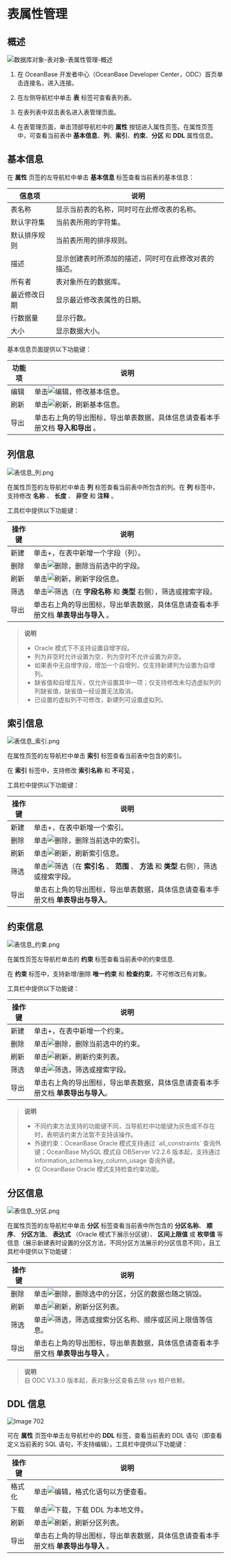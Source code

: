 表属性管理 
==========================



概述 
-----------------------

![数据库对象-表对象-表属性管理-概述](https://obbusiness-private.oss-cn-shanghai.aliyuncs.com/doc/img/odc/410/table/table%20attribute-basic%20information.png)

1. 在 OceanBase 开发者中心（OceanBase Developer Center，ODC）首页单击连接名，进入连接。

2. 在左侧导航栏中单击 **表** 标签可查看表列表。 

3. 在表列表中双击表名进入表管理页面。

4. 在表管理页面，单击顶部导航栏中的 **属性** 按钮进入属性页签。在属性页签中，可查看当前表中 **基本信息**、**列**、**索引**、**约束**、**分区** 和 **DDL** 属性信息。



基本信息 
-------------------------


在 **属性** 页签的左导航栏中单击 **基本信息** 标签查看当前表的基本信息：


|  信息项   |             说明             |
|--------|----------------------------|
| 表名称    | 显示当前表的名称，同时可在此修改表的名称。      |
| 默认字符集  | 当前表所用的字符集。                 |
| 默认排序规则 | 当前表所用的排序规则。                |
| 描述     | 显示创建表时所添加的描述，同时可在此修改对表的描述。 |
| 所有者    | 表对象所在的数据库。                 |
| 最近修改日期 | 显示最近修改表属性的日期。              |
|行数据量|显示行数。|
|大小|显示数据大小。|



基本信息页面提供以下功能键：


| 功能项 |                      说明                      |
|-----|----------------------------------------------|
| 编辑  | 单击![编辑](https://help-static-aliyun-doc.aliyuncs.com/assets/img/zh-CN/9525548461/p412792.jpg)，修改基本信息。       |
| 刷新  | 单击![刷新](https://help-static-aliyun-doc.aliyuncs.com/assets/img/zh-CN/9525548461/p412817.jpg)，刷新基本信息。       |
| 导出  | 单击右上角的导出图标，导出单表数据，具体信息请查看本手册文档 **导入和导出** 。 |



列信息 
------------------------

![表信息_列.png](https://obbusiness-private.oss-cn-shanghai.aliyuncs.com/doc/img/odc/340/%E8%A1%A8%E5%B1%9E%E6%80%A7%E7%AE%A1%E7%90%86-3.png)

在属性页签的左导航栏中单击 **列** 标签查看当前表中所包含的列。在 **列** 标签中，支持修改 **名称** 、 **长度** 、 **非空** 和 **注释** 。

工具栏中提供以下功能键：




| 操作键 |                               说明                                |
|-----|-----------------------------------------------------------------|
| 新建  | 单击+，在表中新增一个字段（列）。                                               |
| 删除  | 单击![删除](https://help-static-aliyun-doc.aliyuncs.com/assets/img/zh-CN/9525548461/p412794.jpg)，删除当前选中的字段。                       |
| 刷新  | 单击![刷新](https://help-static-aliyun-doc.aliyuncs.com/assets/img/zh-CN/9525548461/p412817.jpg)，刷新字段信息。                          |
| 筛选  | 单击![筛选](https://help-static-aliyun-doc.aliyuncs.com/assets/img/zh-CN/9525548461/p412788.jpg)（在 **字段名称** 和 **类型** 右侧），筛选或搜索字段。 |
| 导出  | 单击右上角的导出图标，导出单表数据，具体信息请查看本手册文档 **单表导出与导入** 。                    |


> **说明**  
> <ul><li> Oracle 模式下不支持设置自增字段。</li>
> <li> 列为非空时允许设置为空，列为空时不允许设置为非空。</li>
> <li> 如果表中无自增字段，增加一个自增列，仅支持新建列为设置为自增列。</li>
> <li> 缺省值和自增互斥，仅允许设置其中一项；仅支持修改未勾选虚拟列的列缺省值，缺省值一经设置无法取消。</li>
> <li> 已设置的虚拟列不可修改，新建列可设置虚拟列。</li></ul>

  




索引信息 
-------------------------

![表信息_索引.png](https://obbusiness-private.oss-cn-shanghai.aliyuncs.com/doc/img/odc/340/%E8%A1%A8%E5%B1%9E%E6%80%A7%E7%AE%A1%E7%90%86-4.png)

在属性页签的左导航栏中单击 **索引** 标签查看当前表中包含的索引。

在 **索引** 标签中，支持修改 **索引名称** 和 **不可见** 。

工具栏中提供以下功能键：


| 操作键 |                                        说明                                        |
|-----|----------------------------------------------------------------------------------|
| 新建  | 单击+，在表中新增一个索引。                                                                   |
| 删除  | 单击![删除](https://help-static-aliyun-doc.aliyuncs.com/assets/img/zh-CN/9525548461/p412794.jpg)，删除当前选中的索引。                                        |
| 刷新  | 单击![刷新](https://help-static-aliyun-doc.aliyuncs.com/assets/img/zh-CN/9525548461/p412817.jpg)，刷新索引信息。                                           |
| 筛选  | 单击![筛选](https://help-static-aliyun-doc.aliyuncs.com/assets/img/zh-CN/9525548461/p412788.jpg)（在 **索引名** 、 **范围** 、 **方法** 和 **类型** 右侧），筛选或搜索字段。 |
| 导出  | 单击右上角的导出图标，导出单表数据，具体信息请查看本手册文档 **单表导出与导入**。                                     |



约束信息 
-------------------------

![表信息_约束.png](https://obbusiness-private.oss-cn-shanghai.aliyuncs.com/doc/img/odc/340/%E8%A1%A8%E5%B1%9E%E6%80%A7%E7%AE%A1%E7%90%86-5.png)

在属性页签左导航栏单击的 **约束** 标签查看当前表中的约束信息.

在 **约束** 标签中，支持新增/删除 **唯一约束** 和 **检查约束**，不可修改已有对象。

工具栏中提供以下功能键：


| 操作键 |                      说明                      |
|-----|----------------------------------------------|
| 新建  | 单击+，在表中新增一个约束。                               |
| 删除  | 单击![删除](https://help-static-aliyun-doc.aliyuncs.com/assets/img/zh-CN/9525548461/p412794.jpg)，删除当前选中的约束。    |
| 刷新  | 单击![刷新](https://help-static-aliyun-doc.aliyuncs.com/assets/img/zh-CN/9525548461/p412817.jpg)，刷新约束列表。       |
| 筛选  | 单击![筛选](https://help-static-aliyun-doc.aliyuncs.com/assets/img/zh-CN/9525548461/p412788.jpg)，筛选或搜索字段。      |
| 导出  | 单击右上角的导出图标，导出单表数据，具体信息请查看本手册文档 **单表导出与导入**。 |


> **说明**  
> <ul><li> 不同约束方法支持的功能键不同，当导航栏中功能键为灰色或不存在时，表明该约束方法暂不支持该操作。</li>
> <li> 外键约束：OceanBase Oracle 模式支持通过 `all_constraints` 查询外键；OceanBase MySQL 模式自 OBServer V2.2.6 版本起，支持通过 information_schema.key_column_usage 查询外键。</li>
> <li> 仅 OceanBase Oracle 模式支持检查约束功能。</li></ul>


分区信息 
-------------------------

![表信息_分区.png](https://obbusiness-private.oss-cn-shanghai.aliyuncs.com/doc/img/odc/340/%E8%A1%A8%E5%B1%9E%E6%80%A7%E7%AE%A1%E7%90%86-6.png)

在属性页签的左导航栏中单击 **分区** 标签查看当前表中所包含的 **分区名称**、 **顺序**、 **分区方法**、 **表达式** （Oracle 模式下展示分区键）、 **区间上限值** 或 **枚举值** 等信息（展示新建表时设置的分区方法，不同分区方法展示的分区信息不同）。且工具栏中提供以下功能键：


| 操作键 |                          说明                           |
|-----|-------------------------------------------------------|
| 删除  | 单击![删除](https://help-static-aliyun-doc.aliyuncs.com/assets/img/zh-CN/9525548461/p412794.jpg)，删除选中的分区，分区的数据也随之销毁。    |
| 刷新  | 单击![刷新](https://help-static-aliyun-doc.aliyuncs.com/assets/img/zh-CN/9525548461/p412817.jpg)，刷新分区列表。                |
| 筛选  | 单击![筛选](https://help-static-aliyun-doc.aliyuncs.com/assets/img/zh-CN/9525548461/p412788.jpg)，筛选或搜索分区名称、顺序或区间上限值等信息。 |
| 导出  | 单击右上角的导出图标，导出单表数据，具体信息请查看本手册文档 **单表导出与导入** 。          |


> **说明**  
> 自 ODC V3.3.0 版本起，表对象分区查看去除 sys 租户依赖。



DDL 信息 
---------------------------

![Image 702](https://obbusiness-private.oss-cn-shanghai.aliyuncs.com/doc/img/odc/340/%E8%A1%A8%E5%B1%9E%E6%80%A7%E7%AE%A1%E7%90%86-7.png)

可在 **属性** 页签中单击左导航栏中的 **DDL** 标签，查看当前表的 DDL 语句（即查看定义当前表的 SQL 语句，不支持编辑）。工具栏中提供以下功能键：


| 操作键 |                      说明                      |
|-----|----------------------------------------------|
| 格式化 | 单击![编辑](https://help-static-aliyun-doc.aliyuncs.com/assets/img/zh-CN/9525548461/p412792.jpg)，格式化语句以方便查看。   |
| 下载  | 单击![下载](https://obbusiness-private.oss-cn-shanghai.aliyuncs.com/doc/img/odc/%E4%B8%8B%E8%BD%BD.jpg)，下载 DDL 为本地文件。 |
| 刷新  | 单击![刷新](https://help-static-aliyun-doc.aliyuncs.com/assets/img/zh-CN/9525548461/p412817.jpg)，刷新分区列表。       |
| 导出  | 单击右上角的导出图标，导出单表数据，具体信息请查看本手册文档 **单表导出与导入** 。 |



